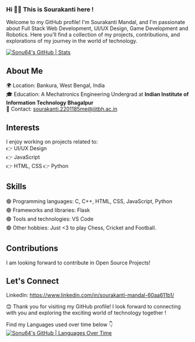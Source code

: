 ### Hi 👋👋  This is Sourakanti here !
Welcome to my GitHub profile! I'm Sourakanti Mandal, and I'm passionate about Full Stack Web Development, UI/UX Design, Game Development and Robotics. Here you'll find a collection of my projects, contributions, and explorations of my journey in the world of technology.

[![Sonu64's GitHub | Stats](https://stats.quine.sh/Sonu64/github?theme=dark)](https://quine.sh)

## About Me
🌍 Location: Bankura, West Bengal, India  
🎓 Education: A  Mechatronics Engineering Undergrad at __Indian Institute of Information Technology Bhagalpur__   
📧 Contact: sourakanti.2201185me@iiitbh.ac.in  

## Interests  
I enjoy working on projects related to:  
👉 UI/UX Design  
👉 JavaScript  
👉 HTML, CSS
👉 Python

## Skills
🟢 Programming languages: C, C++, HTML, CSS, JavaScript, Python   
🟢 Frameworks and libraries: Flask   
🟢 Tools and technologies: VS Code  
🟢 Other hobbies: Just <3 to play Chess, Cricket and Football.  


## Contributions
I am looking forward to contribute in Open Source Projects!   

## Let's Connect
LinkedIn: https://www.linkedin.com/in/sourakanti-mandal-60aa611b1/   



😊 Thank you for visiting my GitHub profile! I look forward to connecting with you and exploring the exciting world of technology together !   



Find my Languages used over time below 👇   
[![Sonu64's GitHub | Languages Over Time](https://stats.quine.sh/Sonu64/languages-over-time?theme=dark)](https://quine.sh)


